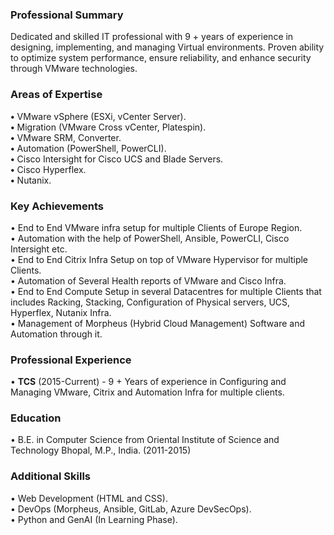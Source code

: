 ### Professional Summary 
Dedicated and skilled IT professional with 9 + years of experience in designing, implementing, and managing Virtual environments. Proven ability to optimize system performance, ensure reliability, and enhance security through VMware technologies.
### Areas of Expertise
**•**	VMware vSphere (ESXi, vCenter Server).	<br>
**•**	Migration (VMware Cross vCenter, Platespin).	<br>
**•**	VMware SRM, Converter.	<br>
**•**	Automation (PowerShell, PowerCLI).	<br>
**•**	Cisco Intersight for Cisco UCS and Blade Servers.	<br>
**•**	Cisco Hyperflex.	<br>
**•**	Nutanix.	 

### Key Achievements
•	End to End VMware infra setup for multiple Clients of Europe Region.	<br>
•	Automation with the help of PowerShell, Ansible, PowerCLI, Cisco Intersight etc.	<br>
•	End to End Citrix Infra Setup on top of VMware Hypervisor for multiple Clients.	<br>
•	Automation of Several Health reports of VMware and Cisco Infra.	<br>
•	End to End Compute Setup in several Datacentres for multiple Clients that includes Racking, Stacking, Configuration of Physical servers, UCS, Hyperflex, Nutanix Infra.	<br>
•	Management of Morpheus (Hybrid Cloud Management) Software and Automation through it.	<br>

### Professional Experience
•	**TCS** (2015-Current) - 9 + Years of experience in Configuring and Managing VMware, Citrix and Automation Infra for multiple clients.
### Education
•	B.E. in Computer Science from Oriental Institute of Science and Technology Bhopal, M.P., India. (2011-2015)
### Additional Skills
•	Web Development (HTML and CSS).	<br>
• DevOps (Morpheus, Ansible, GitLab, Azure DevSecOps).	<br>
•	Python and GenAI (In Learning Phase).	<br>
